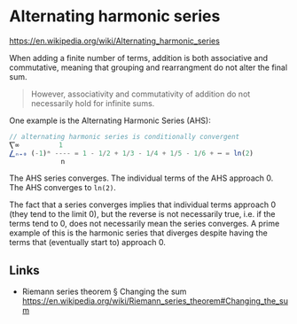 # Alternating harmonic series

https://en.wikipedia.org/wiki/Alternating_harmonic_series

When adding a finite number of terms, addition is both associative and commutative, meaning that grouping and rearrangment do not alter the final sum.
>However, associativity and commutativity of addition do not necessarily hold for infinite sums.

One example is the Alternating Harmonic Series (AHS):

```js
// alternating harmonic series is conditionally convergent
⎲∞          1
⎳ₙ₌₀ (-1)ⁿ ---- = 1 - 1/2 + 1/3 - 1/4 + 1/5 - 1/6 + ⋯ = ln(2)
             n
```

The AHS series converges. The individual terms of the AHS approach 0. The AHS converges to `ln(2)`.

The fact that a series converges implies that individual terms approach 0 (they tend to the limit 0), but the reverse is not necessarily true, i.e. if the terms tend to 0, does not necessarily mean the series converges. A prime example of this is the harmonic series that diverges despite having the terms that (eventually start to) approach 0.








## Links

* Riemann series theorem § Changing the sum
https://en.wikipedia.org/wiki/Riemann_series_theorem#Changing_the_sum
